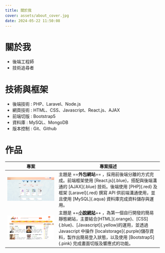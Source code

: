 ```yaml
---
title: 關於我
cover: assets/about_cover.jpg
date: 2024-05-22 11:50:08
---
```


# 關於我

- 後端工程師
- 技術追尋者

# 技術與框架

- 後端技術 : PHP、Laravel、Node.js
- 網頁技術 : HTML、CSS、Javascript、React.js、AJAX
- 前端切版 : Bootstrap5
- 資料庫 : MySQL、MongoDB
- 版本控制 : Git、Github

# 作品

| **專案**                                 | **專案描述**                                                                                                                                                                                                                                                                                                                                    |
| ---------------------------------------- | ----------------------------------------------------------------------------------------------------------------------------------------------------------------------------------------------------------------------------------------------------------------------------------------------------------------------------------------------- |
| ![外包網站](/assets/outsourcing.jpg)     | 主題是 ==**外包網站**== ，採用前後端分離的方式完成。前端框架使用 [React.js]{.blue}，搭配與後端溝通的 [AJAX]{.blue} 技術。後端使用 [PHP]{.red} 及框架 [Laravel]{.red} 撰寫 API 供前端溝通使用，並且使用 [MySQL]{.aqua} 資料庫完成資料儲存與運用。                                                                                                |
| ![溫火小說網](/assets/novel_website.png) | 主題是 ++[**小說網站**](https://xiaoxiatian2.github.io/III_First_Project/Project/Homepage.html)++ ，為第一個自行開發的簡易靜態網站，主要結合[HTML]{.orange}、[CSS]{.blue}、[Javascript]{.yellow}的運用，並透過 Javascript 中操作 [localstorage]{.purple}儲存資料，製作出簡易登入狀態，以及使用 [Bootstrap5]{.pink} 完成畫面切版及響應式的功能。 |
